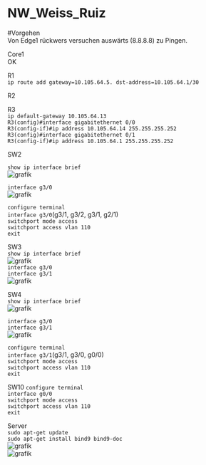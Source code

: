 # NW_Weiss_Ruiz
#Vorgehen   
Von Edge1 rückwers versuchen auswärts (8.8.8.8) zu Pingen.   

Core1   
OK

R1   
`ip route add gateway=10.105.64.5. dst-address=10.105.64.1/30`   

R2

R3   
`ip default-gateway 10.105.64.13`   
`R3(config)#interface gigabitethernet 0/0`   
`R3(config-if)#ip address 10.105.64.14 255.255.255.252`   
`R3(config)#interface gigabitethernet 0/1`   
`R3(config-if)#ip address 10.105.64.1 255.255.255.252`   

SW2

`show ip interface brief`   
![grafik](https://user-images.githubusercontent.com/123244964/216193915-f1f12d43-0025-4790-ae9a-2620e183df42.png)   

`interface g3/0`   
![grafik](https://user-images.githubusercontent.com/123244964/216194975-e74e29aa-00d5-47d8-a6d7-10163fa3728f.png)   


`configure terminal`   
`interface g3/0`(g3/1, g3/2, g3/1, g2/1)   
`switchport mode access`   
`switchport access vlan 110`    
`exit`   


SW3   
`show ip interface brief`   
![grafik](https://user-images.githubusercontent.com/123244964/216317866-544917e6-2254-4036-9803-1f1234208b5f.png)   
`interface g3/0`  
`interface g3/1`  
![grafik](https://user-images.githubusercontent.com/123244964/216318030-a435fd68-0c3d-40df-aeb6-e6369f4ab57e.png)   


SW4   
`show ip interface brief`   
![grafik](https://user-images.githubusercontent.com/123244964/216198659-a1812dba-eb21-4a1c-839a-73ca21d47913.png)   

`interface g3/0`   
`interface g3/1`   
![grafik](https://user-images.githubusercontent.com/123244964/216200504-826f7f08-7818-4329-8d08-49b7b5ca0626.png)   

`configure terminal`   
`interface g3/1`(g3/1, g3/0, g0/0)   
`switchport mode access`   
`switchport access vlan 110`    
`exit`   

SW10 
`configure terminal`   
`interface g0/0`  
`switchport mode access`   
`switchport access vlan 110`    
`exit`   

Server   
`sudo apt-get update`   
`sudo apt-get install bind9 bind9-doc`   
![grafik](https://user-images.githubusercontent.com/123244964/216208932-703d383c-330e-4a88-a5ee-cd76e5559966.png)   
![grafik](https://user-images.githubusercontent.com/123244964/216209341-98cd5497-9e94-4694-8380-857682b2a22a.png)   


 

